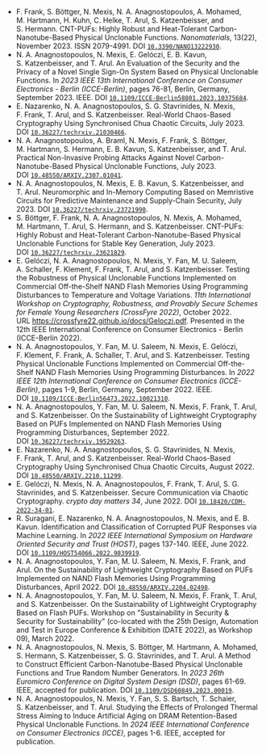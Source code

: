 - F. Frank, S. Böttger, N. Mexis, N. A. Anagnostopoulos, A. Mohamed, M. Hartmann, H. Kuhn, C. Helke, T. Arul, S. Katzenbeisser, and S. Hermann. CNT-PUFs: Highly Robust and Heat-Tolerant Carbon-Nanotube-Based Physical Unclonable Functions. *Nanomaterials*, 13(22), November 2023. ISSN 2079-4991. DOI [`10.3390/NANO13222930`](https://doi.org/10.3390/NANO13222930).
- N. A. Anagnostopoulos, N. Mexis, E. Gelóczi, E. B. Kavun, S. Katzenbeisser, and T. Arul. An Evaluation of the Security and the Privacy of a Novel Single Sign-On System Based on Physical Unclonable Functions. In *2023 IEEE 13th International Conference on Consumer Electronics - Berlin (ICCE-Berlin)*, pages 76-81, Berlin, Germany, September 2023. IEEE. DOI [`10.1109/ICCE-Berlin58801.2023.10375684`](https://doi.org/10.1109/ICCE-Berlin58801.2023.10375684).
- E. Nazarenko, N. A. Anagnostopoulos, S. G. Stavrinides, N. Mexis, F. Frank, T. Arul, and S. Katzenbeisser. Real-World Chaos-Based Cryptography Using Synchronised Chua Chaotic Circuits, July 2023. DOI [`10.36227/techrxiv.21030466`](https://doi.org/10.36227/techrxiv.21030466).
- N. A. Anagnostopoulos, A. Braml, N. Mexis, F. Frank, S. Böttger, M. Hartmann, S. Hermann, E. B. Kavun, S. Katzenbeisser, and T. Arul. Practical Non-Invasive Probing Attacks Against Novel Carbon-Nanotube-Based Physical Unclonable Functions, July 2023. DOI [`10.48550/ARXIV.2307.01041`](https://doi.org/10.48550/ARXIV.2307.01041).
- N. A. Anagnostopoulos, N. Mexis, E. B. Kavun, S. Katzenbeisser, and T. Arul. Neuromorphic and In-Memory Computing Based on Memristive Circuits for Predictive Maintenance and Supply-Chain Security, July 2023. DOI [`10.36227/techrxiv.23721990`](https://doi.org/10.36227/techrxiv.23721990).
- S. Böttger, F. Frank, N. A. Anagnostopoulos, N. Mexis, A. Mohamed, M. Hartmann, T. Arul, S. Hermann, and S. Katzenbeisser. CNT-PUFs: Highly Robust and Heat-Tolerant Carbon-Nanotube-Based Physical Unclonable Functions for Stable Key Generation, July 2023. DOI [`10.36227/techrxiv.23621829`](https://doi.org/10.36227/techrxiv.23621829).
- E. Gelóczi, N. A. Anagnostopoulos, N. Mexis, Y. Fan, M. U. Saleem, A. Schaller, F. Klement, F. Frank, T. Arul, and S. Katzenbeisser. Testing the Robustness of Physical Unclonable Functions Implemented on Commercial Off-the-Shelf NAND Flash Memories Using Programming Disturbances to Temperature and Voltage Variations. *11th International Workshop on Cryptography, Robustness, and Provably Secure Schemes for Female Young Researchers (CrossFyre 2022)*, October 2022. URL <https://crossfyre22.github.io/docs/Geloczi.pdf>. Presented in the 12th IEEE International Conference on Consumer Electronics - Berlin (ICCE-Berlin 2022).
- N. A. Anagnostopoulos, Y. Fan, M. U. Saleem, N. Mexis, E. Gelóczi, F. Klement, F. Frank, A. Schaller, T. Arul, and S. Katzenbeisser. Testing Physical Unclonable Functions Implemented on Commercial Off-the-Shelf NAND Flash Memories Using Programming Disturbances. In *2022 IEEE 12th International Conference on Consumer Electronics (ICCE-Berlin)*, pages 1-9, Berlin, Germany, September 2022. IEEE. DOI [`10.1109/ICCE-Berlin56473.2022.10021310`](https://doi.org/10.1109/ICCE-Berlin56473.2022.10021310).
- N. A. Anagnostopoulos, Y. Fan, M. U. Saleem, N. Mexis, F. Frank, T. Arul, and S. Katzenbeisser. On the Sustainability of Lightweight Cryptography Based on PUFs Implemented on NAND Flash Memories Using Programming Disturbances, September 2022. DOI [`10.36227/techrxiv.19529263`](https://doi.org/10.36227/techrxiv.19529263).
- E. Nazarenko, N. A. Anagnostopoulos, S. G. Stavrinides, N. Mexis, F. Frank, T. Arul, and S. Katzenbeisser. Real-World Chaos-Based Cryptography Using Synchronised Chua Chaotic Circuits, August 2022. DOI [`10.48550/ARXIV.2210.11299`](https://doi.org/10.48550/ARXIV.2210.11299).
- E. Gelóczi, N. Mexis, N. A. Anagnostopoulos, F. Frank, T. Arul, S. G. Stavrinides, and S. Katzenbeisser. Secure Communication via Chaotic Cryptography. *crypto day matters 34*, June 2022. DOI [`10.18420/CDM-2022-34-01`](https://doi.org/10.18420/CDM-2022-34-01).
- R. Suragani, E. Nazarenko, N. A. Anagnostopoulos, N. Mexis, and E. B. Kavun. Identification and Classification of Corrupted PUF Responses via Machine Learning. In *2022 IEEE International Symposium on Hardware Oriented Security and Trust (HOST)*, pages 137-140. IEEE, June 2022. DOI [`10.1109/HOST54066.2022.9839919`](https://doi.org/10.1109/HOST54066.2022.9839919).
- N. A. Anagnostopoulos, Y. Fan, M. U. Saleem, N. Mexis, F. Frank, and Arul. On the Sustainability of Lightweight Cryptography Based on PUFs Implemented on NAND Flash Memories Using Programming Disturbances, April 2022. DOI [`10.48550/ARXIV.2204.02498`](https://doi.org/10.48550/ARXIV.2204.02498).
- N. A. Anagnostopoulos, Y. Fan, M. U. Saleem, N. Mexis, F. Frank, T. Arul, and S. Katzenbeisser. On the Sustainability of Lightweight Cryptography Based on Flash PUFs. Workshop on "Sustainability in Security & Security for Sustainability" (co-located with the 25th Design, Automation and Test in Europe Conference & Exhibition (DATE 2022), as Workshop 09), March 2022.
- N. A. Anagnostopoulos, N. Mexis, S. Böttger, M. Hartmann, A. Mohamed, S. Hermann, S. Katzenbeisser, S. G. Stavrinides, and T. Arul. A Method to Construct Efficient Carbon-Nanotube-Based Physical Unclonable Functions and True Random Number Generators. In *2023 26th Euromicro Conference on Digital System Design (DSD)*, pages 61-69. IEEE, accepted for publication. DOI [`10.1109/DSD60849.2023.00019`](https://doi.org/10.1109/DSD60849.2023.00019).
- N. A. Anagnostopoulos, N. Mexis, Y. Fan, S. S. Bartsch, T. Schaier, S. Katzenbeisser, and T. Arul. Studying the Effects of Prolonged Thermal Stress Aiming to Induce Artificial Aging on DRAM Retention-Based Physical Unclonable Functions. In *2024 IEEE International Conference on Consumer Electronics (ICCE)*, pages 1-6. IEEE, accepted for publication.